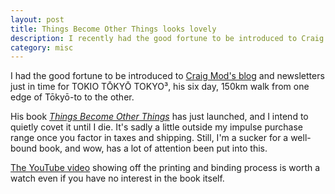 ```yaml
---
layout: post
title: Things Become Other Things looks lovely
description: I recently had the good fortune to be introduced to Craig Mod's blog and newsletters. His new book, Things Become Other Things, is extremely well put together.
category: misc
---
```


I had the good fortune to be introduced to [Craig Mod's blog](https://craigmod.com) and newsletters just in time for TOKIO TŌKYŌ TOKYO³, his six day, 150km walk from one edge of Tōkyō-to to the other.

His book _[Things Become Other Things](https://shop.specialprojects.jp/products/things-become-other-things-1st-ed)_ has just launched, and I intend to quietly covet it until I die. It's sadly a little outside my impulse purchase range once you factor in taxes and shipping. Still, I'm a sucker for a well-bound book, and wow, has a lot of attention been put into this.

[The YouTube video](https://www.youtube.com/watch?v=l4u5_UyQoyw) showing off the printing and binding process is worth a watch even if you have no interest in the book itself.
